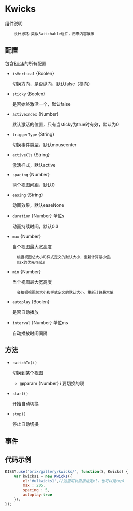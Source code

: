 # Kwicks

组件说明


        设计思路:类似Switchable组件，用来内容展示


## 配置

包含[Brick](/etaoux/brix/tree/master/docs/brick.md)的所有配置

* `isVertical` {Boolen}
	
	切换方向，是否纵向，默认false（横向）

* `sticky` {Boolen}
	
	是否始终激活一个，默认false

* `activeIndex` {Number}
	
	默认激活的位置，只有当sticky为true时有效，默认为0

* `triggerType` {String}
	
	切换事件类型，默认mouseenter

* `activeCls` {String}
	
	激活样式，默认active

* `spacing` {Number}
	
	两个视图间距，默认0

* `easing` {String}
	
	动画效果，默认easeNone

* `duration` {Number} 单位s
	
	动画持续时间，默认0.3

* `max` {Number} 
	
	当个视图最大宽高度

		根据视图总大小和样式定义的默认大小，重新计算最小值，
		max的优先与min

* `min` {Number} 
	
	当个视图最大宽高度

		会根据视图总大小和样式定义的默认大小，重新计算最大值

* `autoplay` {Boolen} 
	
	是否自动播放

* `interval` {Number} 单位ms
	
	自动播放时间间隔	


## 方法


* `switchTo(i)`

    切换到某个视图

    * @param  {Number} i 要切换的项


* `start()`

    开始自动切换

* `stop()`

    停止自动切换


## 事件

	

## 代码示例
		
```javascript
KISSY.use("brix/gallery/kwicks/", function(S, Kwicks) {
    var kwicks1 = new Kwicks({
        el:'#ulkwicks1',//这里可以直接指定el，也可以是tmpl
        max : 205,
        spacing : 5,
        autoplay:true
    });
});
```




